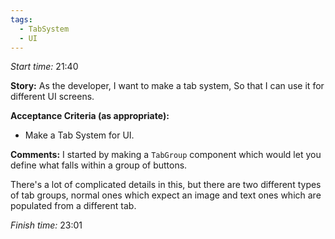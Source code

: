 ```yaml
---
tags:
  - TabSystem
  - UI
---
```

*Start time:* 21:40

**Story:** 
As the developer, I want to make a tab system,
So that I can use it for different UI screens.

**Acceptance Criteria (as appropriate):**
- Make a Tab System for UI.

**Comments:** 
I started by making a `TabGroup` component which would let you define what falls within a group of buttons.

There's a lot of complicated details in this, but there are two different types of tab groups, normal ones which expect an image and text ones which are populated from a different tab.

*Finish time:* 23:01